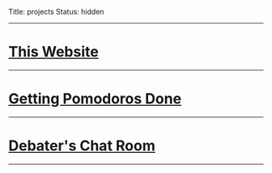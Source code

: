 Title: projects
Status: hidden

---
# [This Website](https://github.com/don-han/website)

---
# [Getting Pomodoros Done](https://github.com/don-han/GPD)

---
# [Debater's Chat Room](https://github.com/YSAD/debate_chat_room)

---



